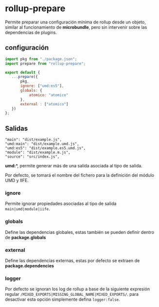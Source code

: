 # rollup-prepare

Permite preparar una configuración mínima de rollup desde un objeto, similar al funcionamiento de **microbundle**, pero sin intervenir sobre las dependencias de plugins.

## configuración
```javascript
import pkg from "./package.json";
import prepare from "rollup-prepare";

export default {
   ...prepare({
       pkg,
       ignore: ["umd:es5"],
       globals: {
           atomico: "atomico"
       },
       external : ["atomico"]
   })
};
```

## Salidas
```
"main": "dist/example.js",
"umd:main": "dist/example.umd.js",
"umd:es5": "dist/example.es5.umd.js",
"module": "dist/example.m.js",
"source": "src/index.js",
```

**umd:***, permite generar más de una salida asociada al tipo de salida.

Por defecto, se tomará el nombre del fichero para la definición del módulo UMD y IIFE.

### ignore

Permite ignorar propiedades asociadas al tipo de salida `main|umd|module|iife`.

### globals
Define las dependencias globales, estas también se pueden definir dentro de **package.globals**

### external

Define las dependencias externas, estas por defecto se extraen de **package.dependencies**

### logger

Por defecto se ignoran los log de rollup a base de la siguiente expresión regular `/MIXED_EXPORTS|MISSING_GLOBAL_NAME|MIXED_EXPORTS/`.
para desactivar esta opción simplemente defina `logger:false`.